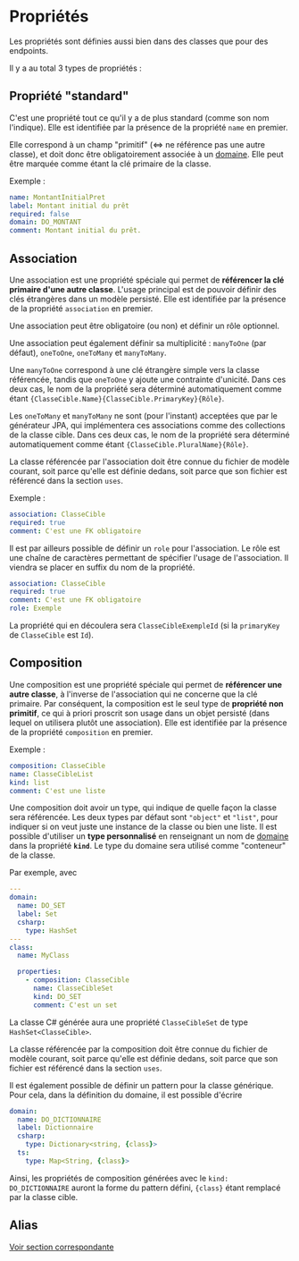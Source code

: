 # Propriétés

Les propriétés sont définies aussi bien dans des classes que pour des endpoints.

Il y a au total 3 types de propriétés :

## Propriété "standard"

C'est une propriété tout ce qu'il y a de plus standard (comme son nom l'indique). Elle est identifiée par la présence de la propriété `name` en premier.

Elle correspond à un champ "primitif" (<=> ne référence pas une autre classe), et doit donc être obligatoirement associée à un [domaine](/model/domains.md). Elle peut être marquée comme étant la clé primaire de la classe.

Exemple :

```yaml
name: MontantInitialPret
label: Montant initial du prêt
required: false
domain: DO_MONTANT
comment: Montant initial du prêt.
```

## Association

Une association est une propriété spéciale qui permet de **référencer la clé primaire d'une autre classe**. L'usage principal est de pouvoir définir des clés étrangères dans un modèle persisté. Elle est identifiée par la présence de la propriété `association` en premier.

Une association peut être obligatoire (ou non) et définir un rôle optionnel.

Une association peut également définir sa multiplicité : `manyToOne` (par défaut), `oneToOne`, `oneToMany` et `manyToMany`.

Une `manyToOne` correspond à une clé étrangère simple vers la classe référencée, tandis que `oneToOne` y ajoute une contrainte d'unicité. Dans ces deux cas, le nom de la propriété sera déterminé automatiquement comme étant `{ClasseCible.Name}{ClasseCible.PrimaryKey}{Rôle}`.

Les `oneToMany` et `manyToMany` ne sont (pour l'instant) acceptées que par le générateur JPA, qui implémentera ces associations comme des collections de la classe cible. Dans ces deux cas, le nom de la propriété sera déterminé automatiquement comme étant `{ClasseCible.PluralName}{Rôle}`.

La classe référencée par l'association doit être connue du fichier de modèle courant, soit parce qu'elle est définie dedans, soit parce que son fichier est référencé dans la section `uses`.


Exemple :

```yaml
association: ClasseCible
required: true
comment: C'est une FK obligatoire
```

Il est par ailleurs possible de définir un `role` pour l'association. Le rôle est une chaîne de caractères permettant de spécifier l'usage de l'association. Il viendra se placer en suffix du nom de la propriété.

```yaml
association: ClasseCible
required: true
comment: C'est une FK obligatoire
role: Exemple
```

La propriété qui en découlera sera `ClasseCibleExempleId` (si la `primaryKey` de `ClasseCible` est `Id`).

## Composition

Une composition est une propriété spéciale qui permet de **référencer une autre classe**, à l'inverse de l'association qui ne concerne que la clé primaire. Par conséquent, la composition est le seul type de **propriété non primitif**, ce qui à priori proscrit son usage dans un objet persisté (dans lequel on utilisera plutôt une association). Elle est identifiée par la présence de la propriété `composition` en premier.

Exemple :

```yaml
composition: ClasseCible
name: ClasseCibleList
kind: list
comment: C'est une liste
```

Une composition doit avoir un type, qui indique de quelle façon la classe sera référencée. Les deux types par défaut sont `"object"` et `"list"`, pour indiquer si on veut juste une instance de la classe ou bien une liste. Il est possible d'utiliser un **type personnalisé** en renseignant un nom de [domaine](/model/domains.md) dans la propriété **`kind`**. Le type du domaine sera utilisé comme "conteneur" de la classe.

Par exemple, avec

```yaml
---
domain:
  name: DO_SET
  label: Set
  csharp:
    type: HashSet
---
class:
  name: MyClass

  properties:
    - composition: ClasseCible
      name: ClasseCibleSet
      kind: DO_SET
      comment: C'est un set
```

La classe C# générée aura une propriété `ClasseCibleSet` de type `HashSet<ClasseCible>`.

La classe référencée par la composition doit être connue du fichier de modèle courant, soit parce qu'elle est définie dedans, soit parce que son fichier est référencé dans la section `uses`.

Il est également possible de définir un pattern pour la classe générique. Pour cela, dans la définition du domaine, il est possible d'écrire

```yaml
domain:
  name: DO_DICTIONNAIRE
  label: Dictionnaire
  csharp:
    type: Dictionary<string, {class}>
  ts:
    type: Map<String, {class}>
```

Ainsi, les propriétés de composition générées avec le `kind: DO_DICTIONNAIRE` auront la forme du pattern défini, `{class}` étant remplacé par la classe cible.

## Alias

[Voir section correspondante](/model/aliases.md?id=alias-de-propriétés)
